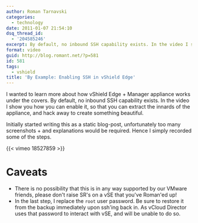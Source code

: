 ```yaml
---
author: Roman Tarnavski
categories:
  - technology
date: 2011-01-07 21:54:10
dsq_thread_id:
  - '204585246'
excerpt: By default, no inbound SSH capability exists. In the video I show you how you can enable it
format: video
guid: http://blog.romant.net/?p=581
id: 581
tags:
  - vshield
title: 'By Example: Enabling SSH in vShield Edge'
---
```


I wanted to learn more about how vShield Edge + Manager appliance works under the covers. By default, no inbound SSH capability exists. In the video I show you how you can enable it, so that you can extract the innards of the appliance, and hack away to create something beautiful.

Initially started writing this as a static blog-post, unfortunately too many screenshots + and explanations would be required. Hence I simply recorded some of the steps.

{{< vimeo 18527859 >}}

# Caveats

  * There is no possibility that this is in any way supported by our VMware friends, please don't raise SR's on a vSE that you've Roman'ed up!
  * In the last step, I replace the `root` user password. Be sure to restore it from the backup immediately upon ssh'ing back in. As vCloud Director uses that password to interact with vSE, and will be unable to do so.